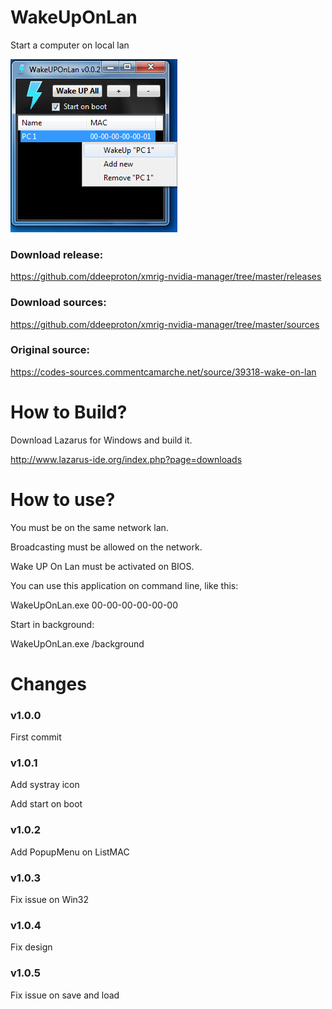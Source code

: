 # WakeUpOnLan
Start a computer on local lan

![](preview.png)

### Download release:

https://github.com/ddeeproton/xmrig-nvidia-manager/tree/master/releases

### Download sources:

https://github.com/ddeeproton/xmrig-nvidia-manager/tree/master/sources

### Original source: 

https://codes-sources.commentcamarche.net/source/39318-wake-on-lan

# How to Build?

Download Lazarus for Windows and build it. 

http://www.lazarus-ide.org/index.php?page=downloads

# How to use?

You must be on the same network lan. 

Broadcasting must be allowed on the network.

Wake UP On Lan must be activated on BIOS.

You can use this application on command line, like this:

WakeUpOnLan.exe 00-00-00-00-00-00

Start in background:

WakeUpOnLan.exe /background

# Changes

### v1.0.0 

First commit

### v1.0.1

Add systray icon

Add start on boot

### v1.0.2

Add PopupMenu on ListMAC

### v1.0.3

Fix issue on Win32

### v1.0.4

Fix design

### v1.0.5

Fix issue on save and load
